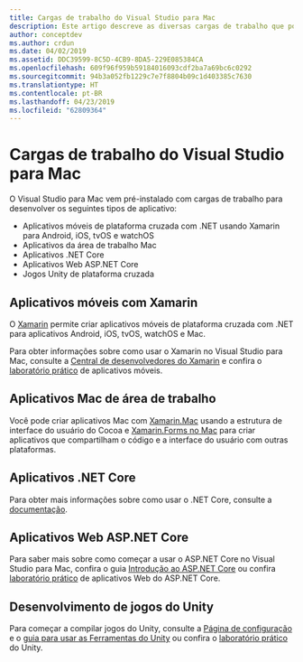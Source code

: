 ```yaml
---
title: Cargas de trabalho do Visual Studio para Mac
description: Este artigo descreve as diversas cargas de trabalho que podem ser usadas no Visual Studio para Mac, incluindo aplicativos móveis do Xamarin, o ASP.NET Core e o Unity para jogos.
author: conceptdev
ms.author: crdun
ms.date: 04/02/2019
ms.assetid: DDC39599-8C5D-4CB9-8DA5-229E085384CA
ms.openlocfilehash: 609f96f959b59184016093cdf2ba7a69bc6c0292
ms.sourcegitcommit: 94b3a052fb1229c7e7f8804b09c1d403385c7630
ms.translationtype: HT
ms.contentlocale: pt-BR
ms.lasthandoff: 04/23/2019
ms.locfileid: "62809364"
---
```

# <a name="visual-studio-for-mac-workloads"></a>Cargas de trabalho do Visual Studio para Mac

O Visual Studio para Mac vem pré-instalado com cargas de trabalho para desenvolver os seguintes tipos de aplicativo:

* Aplicativos móveis de plataforma cruzada com .NET usando Xamarin para Android, iOS, tvOS e watchOS
* Aplicativos da área de trabalho Mac
* Aplicativos .NET Core
* Aplicativos Web ASP.NET Core
* Jogos Unity de plataforma cruzada

## <a name="mobile-applications-with-xamarin"></a>Aplicativos móveis com Xamarin

O [Xamarin](xamarin.md) permite criar aplicativos móveis de plataforma cruzada com .NET para aplicativos Android, iOS, tvOS, watchOS e Mac.

Para obter informações sobre como usar o Xamarin no Visual Studio para Mac, consulte a [Central de desenvolvedores do Xamarin](https://developer.xamarin.com/) e confira o [laboratório prático](https://github.com/Microsoft/vs4mac-labs/tree/master/Mobile/Getting-Started) de aplicativos móveis.

## <a name="mac-desktop-applications"></a>Aplicativos Mac de área de trabalho

Você pode criar aplicativos Mac com [Xamarin.Mac](https://docs.microsoft.com/xamarin/mac/) usando a estrutura de interface do usuário do Cocoa e [Xamarin.Forms no Mac](https://docs.microsoft.com/xamarin/xamarin-forms/platform/other/mac) para criar aplicativos que compartilham o código e a interface do usuário com outras plataformas.

## <a name="net-core-applications"></a>Aplicativos .NET Core

Para obter mais informações sobre como usar o .NET Core, consulte a [documentação](/dotnet/core/).

## <a name="aspnet-core-web-applications"></a>Aplicativos Web ASP.NET Core

Para saber mais sobre como começar a usar o ASP.NET Core no Visual Studio para Mac, confira o guia [Introdução ao ASP.NET Core](asp-net-core.md) ou confira [laboratório prático](https://github.com/Microsoft/vs4mac-labs/tree/master/Web/Getting-Started) de aplicativos Web do ASP.NET Core.

## <a name="unity-game-development"></a>Desenvolvimento de jogos do Unity

Para começar a compilar jogos do Unity, consulte a [Página de configuração](setup-vsmac-tools-unity.md) e o [guia para usar as Ferramentas do Unity](using-vsmac-tools-unity.md) ou confira o [laboratório prático](https://github.com/Microsoft/vs4mac-labs/tree/master/Unity/Getting-Started) do Unity.
